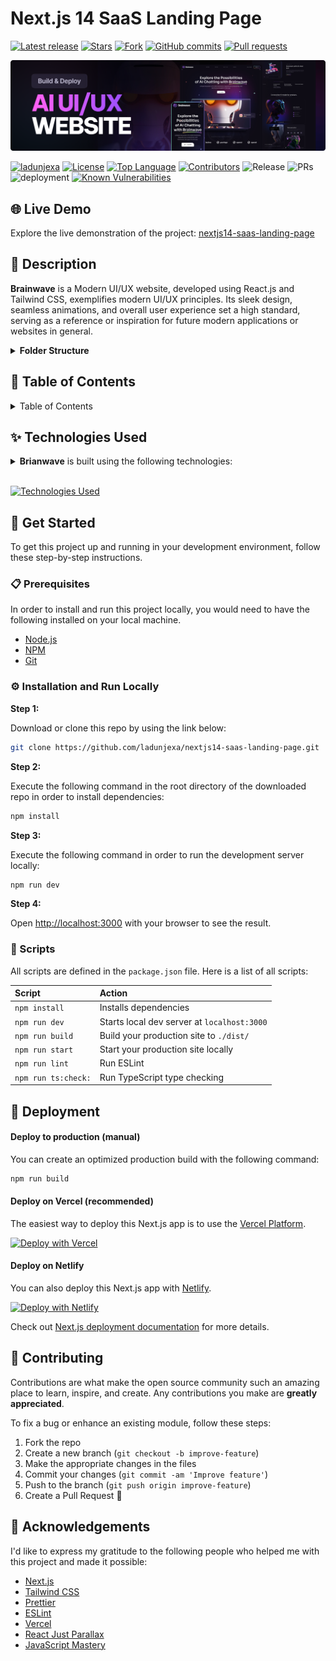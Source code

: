 # Next.js 14 SaaS Landing Page

<!-- GitHub badges -->

[![Latest release](https://img.shields.io/github/v/release/ladunjexa/nextjs14-saas-landing-page?label=Latest%20release&style=social)](https://github.com/ladunjexa/nextjs14-saas-landing-page/releases/tag/v0.1.0)
[![Stars](https://img.shields.io/github/stars/ladunjexa/nextjs14-saas-landing-page?style=social)](https://github.com/ladunjexa/nextjs14-saas-landing-page/stargazers)
[![Fork](https://img.shields.io/github/forks/ladunjexa/nextjs14-saas-landing-page?style=social)](https://github.com/ladunjexa/nextjs14-saas-landing-page/forks)
[![GitHub commits](https://img.shields.io/github/commit-activity/t/ladunjexa/nextjs14-saas-landing-page?style=social&logo=github)](https://github.com/ladunjexa/nextjs14-saas-landing-page/commits)
[![Pull requests](https://img.shields.io/github/issues-pr/ladunjexa/nextjs14-saas-landing-page?style=social&logo=github)](https://github.com/ladunjexa/nextjs14-saas-landing-page/pulls)

![demo](./public/thumbnail.png)

[![ladunjexa](https://custom-icon-badges.demolab.com/badge/made%20by%20-ladunjexa-556bf2?logo=github&logoColor=white&labelColor=101827)](https://github.com/luadnjexa)
[![License](https://img.shields.io/github/license/ladunjexa/nextjs14-saas-landing-page?color=dddddd&labelColor=000000)](https://github.com/ladunjexa/nextjs14-saas-landing-page/blob/main/LICENSE)
[![Top Language](https://img.shields.io/github/languages/top/ladunjexa/nextjs14-saas-landing-page?logo=github&logoColor=%23007ACC&label=TypeScript)](https://www.typescriptlang.org/)
[![Contributors](https://img.shields.io/github/contributors/ladunjexa/nextjs14-saas-landing-page?style=flat&color=orange&label=Contributors)](https://github.com/ladunjexa/nextjs14-saas-landing-page/graphs/contributors)
![Release](https://img.shields.io/github/release/ladunjexa/nextjs14-saas-landing-page.svg)
![PRs](https://img.shields.io/badge/PRs-welcome-ff69b4.svg?style=shields)
![deployment](https://img.shields.io/github/deployments/ladunjexa/nextjs14-saas-landing-page/Production?logo=vercel&label=Website)
[![Known Vulnerabilities](https://snyk.io/test/github/ladunjexa/nextjs14-saas-landing-page/badge.svg)](https://snyk.io/test/github/ladunjexa/nextjs14-saas-landing-page)

## 🌐 Live Demo

Explore the live demonstration of the project:
[nextjs14-saas-landing-page](https://nextjs14-saas-landing-page.vercel.app/)

## 📝 Description

**Brainwave** is a Modern UI/UX website, developed using React.js and Tailwind CSS, exemplifies
modern UI/UX principles. Its sleek design, seamless animations, and overall user experience set a
high standard, serving as a reference or inspiration for future modern applications or websites in
general.

<details><summary><b>Folder Structure</b></summary>

```bash
nextjs14-saas-landing-page/
├── .vscode/
│   └── settings.json
├── app/
│   ├── favicon.ico
│   ├── globals.css
│   ├── page.tsx
│   └── layout.tsx
├── components/
│   ├── atoms/
│   │   ├── button.tsx
│   │   ├── generating.tsx
│   │   ├── heading.tsx
│   │   └── tagline.tsx
│   ├── design/
│   │   ├── benefits.tsx
│   │   ├── collaboration.tsx
│   │   ├── hero.tsx
│   │   ├── navbar.tsx
│   │   ├── pricing.tsx
│   │   ├── roadmap.tsx
│   │   └── services.tsx
│   ├── layout/
│   │   ├── footer.tsx
│   │   ├── navbar.tsx
│   │   └── section.tsx
│   ├── sections/
│   │   ├── benefits/index.tsx
│   │   ├── collaboration/index.tsx
│   │   ├── hero/
│   │   │   ├── company-logos.tsx
│   │   │   ├── notification.tsx
│   │   │   └── index.tsx
│   │   ├── pricing/
│   │   │   ├── pricing-list.tsx
│   │   │   └── index.tsx
│   │   ├── roadmap/index.tsx
│   │   └── services/index.tsx
│   └── svg/
│       ├── arrow.tsx
│       ├── brackets.tsx
│       ├── button-gradient.tsx
│       ├── chat-bubble-wing.tsx
│       ├── clip-path.tsx
│       ├── menu-svg.tsx
│       ├── plus-svg.tsx
│       └── section-svg.tsx
├── constants/
│   └── index.ts
├── hooks/
│   └── use-get-call-by-id.ts
├── lib/
│   └── utils.ts
├── public/
│   ├── assets/[[...slug]]/[[...]].{png,svg,jpg}
│   ├── thumbnail.png
│   ├── next.svg
│   └── vercel.svg
├── .eslintignore
├── .eslintrc.json
├── .gitignore
├── .prettierignore
├── .prettierrc
├── next-env.d.ts
├── next.config.mjs
├── package-lock.json
├── package.json
├── postcss.config.mjs
├── README.md
├── tailwind.config.ts
└── tsconfig.json
```

</details>

## 📖 Table of Contents

<details><summary>Table of Contents</summary>

- [Live Demo](#-live-demo)
- [Description](#-description)
- [Technologies Used](#-technologies-used)
- [Get Started](#-get-started)
  - [Prerequisites](#-prerequisites)
  - [Installation and Run Locally](#-installation-and-run-locally)
  - [Scripts](#-scripts)
- [Deployment](#-deployment)
  - [Deploy to production (manual)](#-deploy-to-production-manual)
  - [Deploy on Vercel (recommended)](#-deploy-on-vercel-recommended)
  - [Deploy on Netlify](#-deploy-on-netlify)
- [Contributing](#-contributing)
  - [Bug / Feature Request](#-bug--feature-request)
- [Acknowledgements](#-acknowledgements)
- [Contact Us](#-contact-us)
- [License](#-license)

</details>

## ✨ Technologies Used

<details><summary><b>Brianwave</b> is built using the following technologies:</summary>

- [TypeScript](https://www.typescriptlang.org/): TypeScript is a typed superset of JavaScript that
  compiles to plain JavaScript.
- [Next.js](https://nextjs.org/): Next.js is a React framework for building server-side rendered and
  statically generated web applications.
- [Tailwind CSS](https://tailwindcss.com/): Tailwind CSS is a utility-first CSS framework for
  rapidly building custom user interfaces.
- [ESLint](https://eslint.org/): ESLint is a static code analysis tool for identifying problematic
  patterns found in JavaScript code.
- [Prettier](https://prettier.io/): Prettier is an opinionated code formatter.
- [React Just Parallax](https://www.npmjs.com/package/react-just-parallax): React Just Parallax is a
  simple and lightweight parallax component for React.
- [Vercel](https://vercel.com/): Vercel is a cloud platform for frontend developers, providing the
  frameworks, workflows, and infrastructure to build a faster, more personalized Web.

</details><br/>

[![Technologies Used](https://skillicons.dev/icons?i=ts,nextjs,tailwind,vercel)](https://skillicons.dev)

## 🧰 Get Started

To get this project up and running in your development environment, follow these step-by-step
instructions.

### 📋 Prerequisites

In order to install and run this project locally, you would need to have the following installed on
your local machine.

- [Node.js](https://nodejs.org/en/)
- [NPM](https://www.npmjs.com/get-npm)
- [Git](https://git-scm.com/downloads)

### ⚙️ Installation and Run Locally

**Step 1:**

Download or clone this repo by using the link below:

```bash
git clone https://github.com/ladunjexa/nextjs14-saas-landing-page.git
```

**Step 2:**

Execute the following command in the root directory of the downloaded repo in order to install
dependencies:

```bash
npm install
```

**Step 3:**

Execute the following command in order to run the development server locally:

```bash
npm run dev
```

**Step 4:**

Open [http://localhost:3000](http://localhost:3000) with your browser to see the result.

### 📜 Scripts

All scripts are defined in the `package.json` file. Here is a list of all scripts:

| Script              | Action                                      |
| :------------------ | :------------------------------------------ |
| `npm install`       | Installs dependencies                       |
| `npm run dev`       | Starts local dev server at `localhost:3000` |
| `npm run build`     | Build your production site to `./dist/`     |
| `npm run start`     | Start your production site locally          |
| `npm run lint`      | Run ESLint                                  |
| `npm run ts:check:` | Run TypeScript type checking                |

## 🚀 Deployment

#### Deploy to production (manual)

You can create an optimized production build with the following command:

```bash
npm run build
```

#### Deploy on Vercel (recommended)

The easiest way to deploy this Next.js app is to use the
[Vercel Platform](https://vercel.com/new?utm_medium=default-template&filter=next.js&utm_source=create-next-app&utm_campaign=create-next-app-readme).

[![Deploy with Vercel](https://vercel.com/button)](https://vercel.com/new/clone?repository-url=https%3A%2F%2Fgithub.com%2Fladunjexa%2Fnextjs14-saas-landing-page)

#### Deploy on Netlify

You can also deploy this Next.js app with [Netlify](https://www.netlify.com/).

[![Deploy with Netlify](https://www.netlify.com/img/deploy/button.svg)](https://app.netlify.com/start/deploy?repository=https://github.com/ladunjexa/nextjs14-saas-landing-page)

Check out [Next.js deployment documentation](https://nextjs.org/docs/deployment) for more details.

## 🔧 Contributing


Contributions are what make the open source community such an amazing place to learn, inspire, and
create. Any contributions you make are **greatly appreciated**.

To fix a bug or enhance an existing module, follow these steps:

1. Fork the repo
2. Create a new branch (`git checkout -b improve-feature`)
3. Make the appropriate changes in the files
4. Commit your changes (`git commit -am 'Improve feature'`)
5. Push to the branch (`git push origin improve-feature`)
6. Create a Pull Request 🎉



## 💎 Acknowledgements

I'd like to express my gratitude to the following people who helped me with this project and made it
possible:

- [Next.js](https://nextjs.org/)
- [Tailwind CSS](https://tailwindcss.com/)
- [Prettier](https://prettier.io/)
- [ESLint](https://eslint.org/)
- [Vercel](https://vercel.com/)
- [React Just Parallax](https://www.npmjs.com/package/react-just-parallax)
- [JavaScript Mastery](https://www.jsmastery.pro/)

